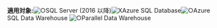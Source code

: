 <Token>**適用対象:**![○](media/yes.png)SQL Server (2016 以降)![X](media/no.png)Azure SQL Database![○](media/yes.png)Azure SQL Data Warehouse ![○](media/yes.png)Parallel Data Warehouse </Token>

